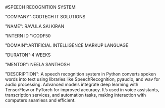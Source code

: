 #SPEECH RECOGNITION SYSTEM

"COMPANY":CODTECH IT SOLUTIONS

"NAME": RAVULA SAI KIRAN

"INTERN ID ":CODF50

"DOMAIN":ARTIFICIAL INTELLIGENCE MARKUP LANGUAGE

"DURATON":4 WEEKS

"MENTOR": NEELA SANTHOSH

"DESCRIPTION": A speech recognition system in Python converts spoken words into text using libraries like SpeechRecognition, pyaudio, and wav for audio processing. Advanced models integrate deep learning with TensorFlow or PyTorch for improved accuracy. It’s used in voice assistants, transcription services, and automation tasks, making interaction with computers seamless and efficient. 
